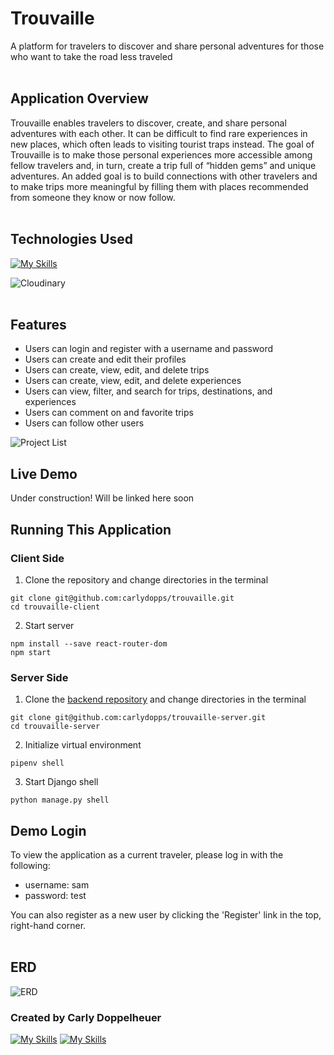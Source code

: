 # Trouvaille

A platform for travelers to discover and share personal adventures for those who want to take the road less traveled
<br />
<br />
## Application Overview

Trouvaille enables travelers to discover, create, and share personal adventures with each other. It can be difficult to find rare experiences in new places, which often leads to visiting tourist traps instead. The goal of Trouvaille is to make those personal experiences more accessible among fellow travelers and, in turn, create a trip full of “hidden gems” and unique adventures. An added goal is to build connections with other travelers and to make trips more meaningful by filling them with places recommended from someone they know or now follow.
<br />
<br />

## Technologies Used
[![My Skills](https://skills.thijs.gg/icons?i=js,py,react,django,html,css,git)](https://skills.thijs.gg)

![Cloudinary](https://res.cloudinary.com/dupram4w7/image/upload/v1668534325/Screen_Shot_2022-11-15_at_11.43.47_AM_ozrpxh.png)
<br />
<br />

## Features

- Users can login and register with a username and password
- Users can create and edit their profiles
- Users can create, view, edit, and delete trips
- Users can create, view, edit, and delete experiences
- Users can view, filter, and search for trips, destinations, and experiences
- Users can comment on and favorite trips
- Users can follow other users

![Project List](https://res.cloudinary.com/dupram4w7/image/upload/v1673290805/Trouvaille/Screen_Shot_2023-01-09_at_12.46.40_PM_nsjegm.png)
<br />

## Live Demo
Under construction! Will be linked here soon

## Running This Application

### Client Side
1. Clone the repository and change directories in the terminal

```
git clone git@github.com:carlydopps/trouvaille.git
cd trouvaille-client
```

2. Start server

```
npm install --save react-router-dom
npm start
```

### Server Side
1. Clone the [backend repository](https://github.com/carlydopps/trouvaille-server) and change directories in the terminal

```
git clone git@github.com:carlydopps/trouvaille-server.git
cd trouvaille-server
```

2. Initialize virtual environment

```
pipenv shell
```

3. Start Django shell
```
python manage.py shell
```


## Demo Login

To view the application as a current traveler, please log in with the following:
- username: sam
- password: test

You can also register as a new user by clicking the 'Register' link in the top, right-hand corner.
<br />
<br />


## ERD
![ERD](https://res.cloudinary.com/dupram4w7/image/upload/v1673294937/Trouvaille/Screen_Shot_2023-01-09_at_2.06.34_PM_pobfrp.png)

### Created by Carly Doppelheuer
[![My Skills](https://skillicons.dev/icons?i=github)](https://github.com/carlydopps) [![My Skills](https://skillicons.dev/icons?i=linkedin)](https://www.linkedin.com/in/carlydoppelheuer/)
